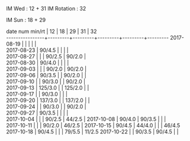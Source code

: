 IM Wed      : 12 + 31
IM Rotation : 32

IM Sun      : 18 + 29

date num min/rt |    12   |    18   |    29   |    31   |    32   
----------------+---------+---------+---------+---------+---------
2017-08-19      |         |         |         |         |        
2017-08-23      |  90/4.5 |         |         |         |        
2017-08-27      |         |         |  90/2.5 |  90/2.0 |        
2017-08-30      |  90/4.0 |         |         |         |        
2017-09-03      |         |         |  90/2.0 |  90/2.0 |        
2017-09-06      |  90/3.5 |         |  90/2.0 |         |        
2017-09-10      |         |  90/3.0 |         |  90/2.0 |        
2017-09-13      | 125/3.0 |         | 125/2.0 |         |        
2017-09-17      |         |  90/3.0 |         |         |        
2017-09-20      | 137/3.0 |         | 137/2.0 |         |        
2017-09-24      |         |  90/3.0 |         |  90/2.0 |        
2017-09-27      |  90/3.5 |         |         |         |        
2017-10-04      |         |         |  90/2.5 |  44/2.5 | 
2017-10-08      |  90/4.0 |  90/3.5 |         |         |        
2017-10-11      |         |         |  90/2.0 |  46/2.5 | 
2017-10-15      |  90/4.5 |  44/4.0 |         |         |  46/4.5
2017-10-18      |  90/4.5 |         |         |  79/5.5 |  11/2.5
2017-10-22      |         |  90/3.5 |  90/4.5 |         |       
 
